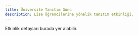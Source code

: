 ```yaml
---
title: Üniversite Tanıtım Günü
description: Lise öğrencilerine yönelik tanıtım etkinliği.
---
```


Etkinlik detayları burada yer alabilir.
